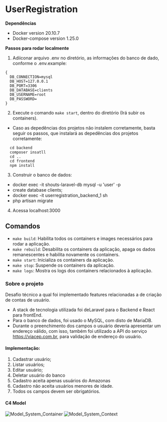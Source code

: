 # UserRegistration

**Dependências**
- Docker version 20.10.7
- Docker-compose version 1.25.0

**Passos para rodar localmente**

1. Adiiconar arquivo .env no diretório, as informações do banco de dado, conforme o .env.example:
```
{
  DB_CONNECTION=mysql
  DB_HOST=127.0.0.1
  DB_PORT=3306
  DB_DATABASE=clients
  DB_USERNAME=root
  DB_PASSWORD=
}
```

2. Execute o comando `make start`, dentro do diretório (Irá subir os containers).
- Caso as depedências dos projetos não instalem corretamente, basta seguir os passos, que instalará as depedências dos projetos corretamente:
```
  cd backend
  composer insatll
  cd ..
  cd frontend
  npm install
```
3. Construir o banco de dados: 
- docker exec -it shouts-laravel-db mysql -u 'user' -p
- create database clients;
- docker exec -it userregistration_backend_1 sh
- php artisan migrate

4. Acessa localhost:3000

## Comandos
- `make build`: Habilita todos os containers e images necessários para rodar a aplicação.
- `make rebuild`: Desabilita os containers da aplicação, apaga os dados remanescentes e habilita novamente os containers.
- `make start`: Inicializa os containers da aplicação.
- `make stop`: Suspende os containers da aplicação.
- `make logs`: Mostra os logs dos containers relacionados à aplicação.

### Sobre o projeto

Desafio técnico a qual foi implementado features relacionadas a de criação de contas de usuário. 

- A stack de tecnologia utilizada foi deLaravel para o Backend e React para frontEnd.
- Para o banco de dados, foi usado o MySQL, com disto de MariaDB.
- Durante o preenchimento dos campos o usuário deveria apresentar um endereço válido, com isso, também foi utilizado a API do serviço https://viacep.com.br, para validação de endereço do usuário.

#### Implementação:
1. Cadastrar usuário;
2. Listar usuários;
3. Editar usuário;
4. Deletar usuário do banco
5. Cadastro aceita apenas usuários do Amazonas
6. Cadastro não aceita usuários menores de idade.
7. Todos os campos devem ser obrigatórios.


#### C4 Model
![Model_System_Container](https://user-images.githubusercontent.com/49156356/185821012-98930017-3262-40b1-95bd-727f8c8a8ff7.png)
![Model_System_Context](https://user-images.githubusercontent.com/49156356/185821022-849f1bf1-e743-4340-a2bc-03b731428e7b.png)



